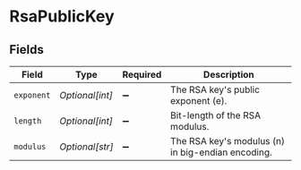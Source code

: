 # RsaPublicKey


## Fields

| Field                                             | Type                                              | Required                                          | Description                                       |
| ------------------------------------------------- | ------------------------------------------------- | ------------------------------------------------- | ------------------------------------------------- |
| `exponent`                                        | *Optional[int]*                                   | :heavy_minus_sign:                                | The RSA key's public exponent (e).                |
| `length`                                          | *Optional[int]*                                   | :heavy_minus_sign:                                | Bit-length of the RSA modulus.                    |
| `modulus`                                         | *Optional[str]*                                   | :heavy_minus_sign:                                | The RSA key's modulus (n) in big-endian encoding. |